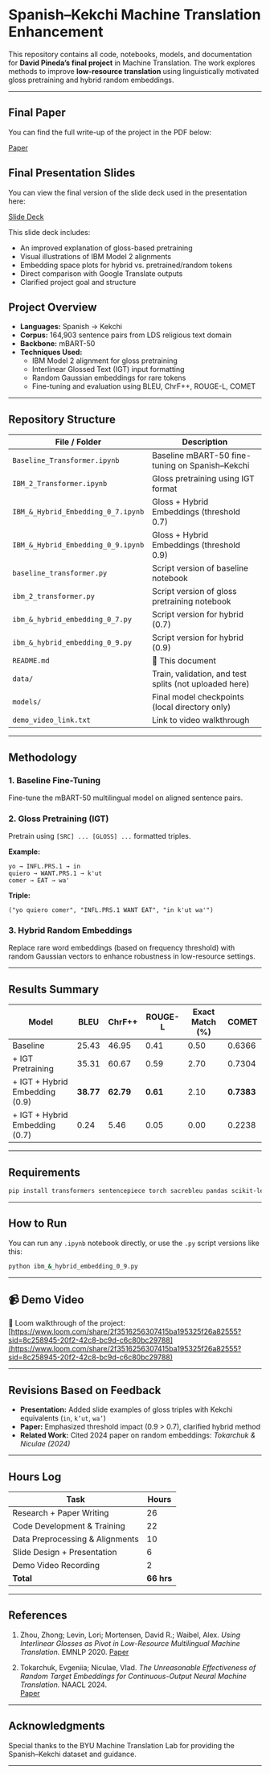 # Spanish–Kekchi Machine Translation Enhancement

This repository contains all code, notebooks, models, and documentation for **David Pineda’s final project** in Machine Translation. The work explores methods to improve **low-resource translation** using linguistically motivated gloss pretraining and hybrid random embeddings.

---

## Final Paper

You can find the full write-up of the project in the PDF below:

[Paper](./Enhancing_Low_Resource_Machine_Translation_via_Inter_linear_Text_Pretraining_and_Hybrid_Random_Embeddings.pdf)

## Final Presentation Slides

You can view the final version of the slide deck used in the presentation here:

[Slide Deck](./David%20Pineda%20MT%20Final%20Presentation%20-%20revisions.pptx)

This slide deck includes:
- An improved explanation of gloss-based pretraining  
- Visual illustrations of IBM Model 2 alignments  
- Embedding space plots for hybrid vs. pretrained/random tokens  
- Direct comparison with Google Translate outputs  
- Clarified project goal and structure



## Project Overview

- **Languages:** Spanish → Kekchi
- **Corpus:** 164,903 sentence pairs from LDS religious text domain
- **Backbone:** mBART-50
- **Techniques Used:**
  - IBM Model 2 alignment for gloss pretraining
  - Interlinear Glossed Text (IGT) input formatting
  - Random Gaussian embeddings for rare tokens
  - Fine-tuning and evaluation using BLEU, ChrF++, ROUGE-L, COMET

---

## Repository Structure

| File / Folder | Description |
|---------------|-------------|
| `Baseline_Transformer.ipynb` | Baseline mBART-50 fine-tuning on Spanish–Kekchi |
| `IBM_2_Transformer.ipynb` | Gloss pretraining using IGT format |
| `IBM_&_Hybrid_Embedding_0_7.ipynb` | Gloss + Hybrid Embeddings (threshold 0.7) |
| `IBM_&_Hybrid_Embedding_0_9.ipynb` | Gloss + Hybrid Embeddings (threshold 0.9) |
| `baseline_transformer.py` | Script version of baseline notebook |
| `ibm_2_transformer.py` | Script version of gloss pretraining notebook |
| `ibm_&_hybrid_embedding_0_7.py` | Script version for hybrid (0.7) |
| `ibm_&_hybrid_embedding_0_9.py` | Script version for hybrid (0.9) |
| `README.md` | 📄 This document |
| `data/` | Train, validation, and test splits (not uploaded here) |
| `models/` | Final model checkpoints (local directory only) |
| `demo_video_link.txt` | Link to video walkthrough |

---

##  Methodology

### 1. Baseline Fine-Tuning
Fine-tune the mBART-50 multilingual model on aligned sentence pairs.

### 2. Gloss Pretraining (IGT)
Pretrain using `[SRC] ... [GLOSS] ...` formatted triples.

**Example:**
```
yo → INFL.PRS.1 → in  
quiero → WANT.PRS.1 → k'ut  
comer → EAT → wa'  
```

**Triple:**
```
("yo quiero comer", "INFL.PRS.1 WANT EAT", "in k'ut wa'")
```

### 3. Hybrid Random Embeddings
Replace rare word embeddings (based on frequency threshold) with random Gaussian vectors to enhance robustness in low-resource settings.

---

## Results Summary

| Model | BLEU | ChrF++ | ROUGE-L | Exact Match (%) | COMET |
|-------|------|--------|---------|------------------|--------|
| Baseline | 25.43 | 46.95 | 0.41 | 0.50 | 0.6366 |
| + IGT Pretraining | 35.31 | 60.67 | 0.59 | 2.70 | 0.7304 |
| + IGT + Hybrid Embedding (0.9) | **38.77** | **62.79** | **0.61** | 2.10 | **0.7383** |
| + IGT + Hybrid Embedding (0.7) | 0.24 | 5.46 | 0.05 | 0.00 | 0.2238 |

---

## Requirements

```bash
pip install transformers sentencepiece torch sacrebleu pandas scikit-learn
```

---

## How to Run

You can run any `.ipynb` notebook directly, or use the `.py` script versions like this:

```bash
python ibm_&_hybrid_embedding_0_9.py
```

---

## 📹 Demo Video

🎥 Loom walkthrough of the project:  
[https://www.loom.com/share/2f3516256307415ba195325f26a82555?sid=8c258945-20f2-42c8-bc9d-c6c80bc29788](https://www.loom.com/share/2f3516256307415ba195325f26a82555?sid=8c258945-20f2-42c8-bc9d-c6c80bc29788)

---

## Revisions Based on Feedback

- **Presentation:** Added slide examples of gloss triples with Kekchi equivalents (`in`, `k’ut`, `wa’`)
- **Paper:** Emphasized threshold impact (0.9 > 0.7), clarified hybrid method
- **Related Work:** Cited 2024 paper on random embeddings: *Tokarchuk & Niculae (2024)*

---

## Hours Log

| Task                        | Hours |
|-----------------------------|-------|
| Research + Paper Writing    | 26    |
| Code Development & Training | 22    |
| Data Preprocessing & Alignments | 10 |
| Slide Design + Presentation | 6     |
| Demo Video Recording        | 2     |
| **Total**                   | **66 hrs** |

---

## References


1) Zhou, Zhong; Levin, Lori; Mortensen, David R.; Waibel, Alex. *Using Interlinear Glosses as Pivot in Low-Resource Multilingual Machine Translation.* EMNLP 2020.  [Paper](https://arxiv.org/abs/1911.02709)

2) Tokarchuk, Evgeniia; Niculae, Vlad. *The Unreasonable Effectiveness of Random Target Embeddings for Continuous-Output Neural Machine Translation.* NAACL 2024.  
[Paper](https://aclanthology.org/2024.naacl-short.56)

---

## Acknowledgments

Special thanks to the BYU Machine Translation Lab for providing the Spanish–Kekchi dataset and guidance.

---
